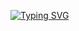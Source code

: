 [![Typing SVG](https://readme-typing-svg.herokuapp.com?font=Caveat&weight=700&size=31&pause=1000&color=F70000&background=DE19FF00&center=true&vCenter=true&width=700&height=52&lines=%D0%A1%D0%B0%D1%80%D0%B4%D1%8D%D1%87%D0%BD%D0%B0+%D0%B7%D0%B0%D0%BF%D1%80%D0%B0%D1%88%D0%B0%D0%B5%D0%BC+%D0%BB%D1%8D%D0%B4%D0%B7%D1%96+%D1%96+%D0%B4%D0%B6%D1%8D%D0%BD%D1%82%D0%BB%D1%8C%D0%BC%D0%B5%D0%BD%D1%8B)](https://git.io/typing-svg)
